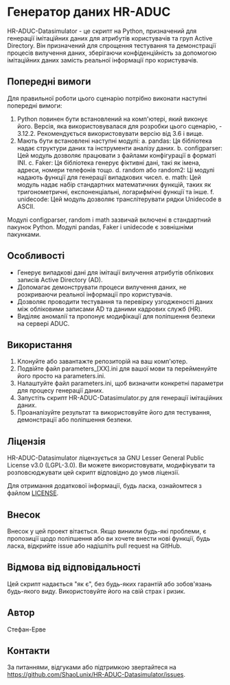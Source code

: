 # Генератор даних HR-ADUC

HR-ADUC-Datasimulator - це скрипт на Python, призначений для генерації імітаційних даних для атрибутів користувачів та груп Active Directory. Він призначений для спрощення тестування та демонстрації процесів вилучення даних, зберігаючи конфіденційність за допомогою імітаційних даних замість реальної інформації про користувачів.

## Попередні вимоги

Для правильної роботи цього сценарію потрібно виконати наступні попередні вимоги:
1. Python повинен бути встановлений на комп'ютері, який виконує його. Версія, яка використовувалася для розробки цього сценарію, - 3.12.2. Рекомендується використовувати версію від 3.6 і вище.
2. Мають бути встановлені наступні модулі:
    a. pandas:
        Ця бібліотека надає структури даних та інструменти аналізу даних.
    b. configparser:
        Цей модуль дозволяє працювати з файлами конфігурації в форматі INI.
    c. Faker:
        Ця бібліотека генерує фіктивні дані, такі як імена, адреси, номери телефонів тощо.
    d. random або random2:
        Ці модулі надають функції для генерації випадкових чисел.
    e. math:
        Цей модуль надає набір стандартних математичних функцій, таких як тригонометричні, експоненціальні, логарифмічні функції та інше.
    f. unidecode:
        Цей модуль дозволяє транслітерувати рядки Unidecode в ASCII.

Модулі configparser, random і math зазвичай включені в стандартний пакунок Python.
Модулі pandas, Faker і unidecode є зовнішніми пакунками.

## Особливості

- Генерує випадкові дані для імітації вилучення атрибутів облікових записів Active Directory (AD).
- Допомагає демонструвати процеси вилучення даних, не розкриваючи реальної інформації про користувачів.
- Дозволяє проводити тестування та перевірку узгодженості даних між обліковими записами AD та даними кадрових служб (HR).
- Виділяє аномалії та пропонує модифікації для поліпшення безпеки на сервері ADUC.

## Використання

1. Клонуйте або завантажте репозиторій на ваш комп'ютер.
2. Подвійте файл parameters_[XX].ini для вашої мови та перейменуйте його просто на parameters.ini.
3. Налаштуйте файл parameters.ini, щоб визначити конкретні параметри для процесу генерації даних.
4. Запустіть скрипт HR-ADUC-Datasimulator.py для генерації імітаційних даних.
5. Проаналізуйте результат та використовуйте його для тестування, демонстрації або поліпшення безпеки.

## Ліцензія

HR-ADUC-Datasimulator ліцензується за GNU Lesser General Public License v3.0 (LGPL-3.0). Ви можете використовувати, модифікувати та розповсюджувати цей скрипт відповідно до умов ліцензії.

Для отримання додаткової інформації, будь ласка, ознайомтеся з файлом [LICENSE](https://github.com/ShaoLunix/HR-ADUC-Datasimulator/blob/main/LICENSE).

## Внесок

Внесок у цей проект вітається. Якщо виникли будь-які проблеми, є пропозиції щодо поліпшення або ви хочете внести нові функції, будь ласка, відкрийте issue або надішліть pull request на GitHub.

## Відмова від відповідальності

Цей скрипт надається "як є", без будь-яких гарантій або зобов'язань будь-якого виду. Використовуйте його на свій страх і ризик.

## Автор

Стефан-Ерве

## Контакти

За питаннями, відгуками або підтримкою звертайтеся на https://github.com/ShaoLunix/HR-ADUC-Datasimulator/issues.

